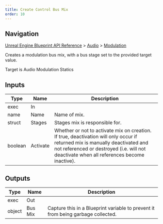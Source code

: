 ```yaml
---
title: Create Control Bus Mix
order: 10
---
```

## Navigation

[Unreal Engine Blueprint API Reference](https://dev.epicgames.com/documentation/en-us/unreal-engine/BlueprintAPI) > [Audio](https://dev.epicgames.com/documentation/en-us/unreal-engine/BlueprintAPI/Audio) > [Modulation](https://dev.epicgames.com/documentation/en-us/unreal-engine/BlueprintAPI/Audio/Modulation)

Creates a modulation bus mix, with a bus stage set to the provided target value.

Target is Audio Modulation Statics

## Inputs

| Type | Name | Description |
| --- | --- | --- |
| exec | In |  |
| name | Name | Name of mix. |
| struct | Stages | Stages mix is responsible for. |
| boolean | Activate | Whether or not to activate mix on creation. If true, deactivation will only occur if returned mix is manually deactivated and not referenced or destroyed (i.e. will not deactivate when all references become inactive). |

## Outputs

| Type | Name | Description |
| --- | --- | --- |
| exec | Out |  |
| object | Bus Mix | Capture this in a Blueprint variable to prevent it from being garbage collected. |
